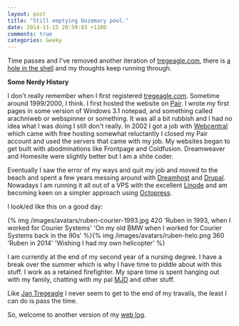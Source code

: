 ```yaml
---
layout: post
title: "Still emptying Dozemary pool."
date: 2014-11-15 20:59:03 +1100
comments: true
categories: Geeky
---
```

Time passes and I've removed another iteration of [tregeagle.com](http://tregeagle.com), there is [a hole in the shell](http://everything2.com/title/tregeagle) and my thoughts keep running through. 

__Some Nerdy History__

I don't really remember when I first registered [tregeagle.com](http://tregeagle.com). Sometime around 1999/2000, I think. I first hosted the website on [Pair](http://pair.com). I wrote my first pages in some version of Windows 3.1 notepad, and something called arachniweb or webspinner or something. It was all a bit rubbish and I had no idea what I was doing I still don't really. In 2002 I got a job with [Webcentral](http://webcentral.com.au) which came with free hosting somewhat reluctantly I closed my Pair account and used the servers that came with my job. My websites began to get built with abodminations like Frontpage and Coldfusion. Dreamweaver and Homesite were slightly better but I am a shite coder. 

Eventually I saw the error of my ways and quit my job and moved to the beach and spent a few years messing around with [Dreamhost](https://dreamhost.com) and [Drupal](https://drupal.org "socialist commie pinko operating system for the web"). Nowadays I am running it all out of a VPS with the excellent [Linode](http://linode.com) and am becoming keen on a simpler approach using [Octopress](http://octopress.org).

I look/ed like this on a good day:

{% img /images/avatars/ruben-courier-1993.jpg 420 'Ruben in 1993, when I worked for Courier Systems' 'On my old BMW when I worked for Courier Systems back in the 90s' %}{% img /images/avatars/ruben-helo.png 360 'Ruben in 2014' 'Wishing I had my own helicopter' %}

I am currently at the end of my second year of a nursing degree. I have a break over the summer which is why I have time to piddle about with this stuff. I work as a retained firefighter. My spare time is spent hanging out with my family, chatting with my pal [MJD](http://mjd.id.au) and other stuff.

Like [Jan Tregeagle](http://everything2.com/title/tregeagle) I never seem to get to the end of my travails, the least I can do is pass the time.

So, welcome to another version of my [web log](http://tregeagle.com). 
